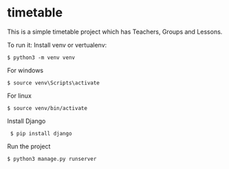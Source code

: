 # timetable
This is a simple timetable project which has Teachers, Groups and Lessons.

To run it:
  Install venv or vertualenv:
  
    $ python3 -m venv venv
  
  For windows
  
    $ source venv\Scripts\activate
  For linux
  
    $ source venv/bin/activate
  
  Install Django
  
     $ pip install django
  
  Run the project
  
    $ python3 manage.py runserver

